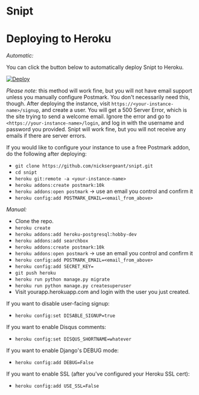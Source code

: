 # Snipt

# Deploying to Heroku

*Automatic:*

You can click the button below to automatically deploy Snipt to Heroku.

[![Deploy](https://www.herokucdn.com/deploy/button.svg)](https://heroku.com/deploy?template=https://github.com/nicksergeant/snipt/tree/heroku)

*Please note:* this method will work fine, but you will not have email support
unless you manually configure Postmark. You don't necessarily need this,
though.  After deploying the instance, visit
`https://<your-instance-name>/signup`, and create a user. You will get a 500
Server Error, which is the site trying to send a welcome email. Ignore the
error and go to `<https://your-instance-name>/login`, and log in with the
username and password you provided. Snipt will work fine, but you will not
receive any emails if there are server errors.

If you would like to configure your instance to use a free Postmark addon, do
the following after deploying:

- `git clone https://github.com/nicksergeant/snipt.git`
- `cd snipt`
- `heroku git:remote -a <your-instance-name>`
- `heroku addons:create postmark:10k`
- `heroku addons:open postmark` -> use an email you control and confirm it
- `heroku config:add POSTMARK_EMAIL=<email_from_above>`

*Manual:*

- Clone the repo.
- `heroku create`
- `heroku addons:add heroku-postgresql:hobby-dev`
- `heroku addons:add searchbox`
- `heroku addons:create postmark:10k`
- `heroku addons:open postmark` -> use an email you control and confirm it
- `heroku config:add POSTMARK_EMAIL=<email_from_above>`
- `heroku config:add SECRET_KEY=`
- `git push heroku`
- `heroku run python manage.py migrate`
- `heroku run python manage.py createsuperuser`
- Visit yourapp.herokuapp.com and login with the user you just created.

If you want to disable user-facing signup:

- `heroku config:set DISABLE_SIGNUP=true`

If you want to enable Disqus comments:

- `heroku config:set DISQUS_SHORTNAME=whatever`

If you want to enable Django's DEBUG mode:

- `heroku config:add DEBUG=False`

If you want to enable SSL (after you've configured your Heroku SSL cert):

- `heroku config:add USE_SSL=False`
